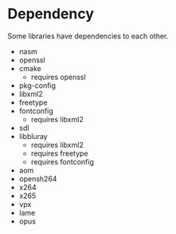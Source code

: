 # Dependency
Some libraries have dependencies to each other.

- nasm
- openssl
- cmake
    - requires openssl
- pkg-config
- libxml2
- freetype
- fontconfig
    - requires libxml2
- sdl
- libbluray
    - requires libxml2
    - requires freetype
    - requires fontconfig
- aom
- opensh264
- x264
- x265
- vpx
- lame
- opus
